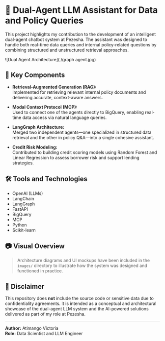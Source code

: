 # 🤖 Dual-Agent LLM Assistant for Data and Policy Queries

This project highlights my contribution to the development of an intelligent dual-agent chatbot system at Pezesha. The assistant was designed to handle both real-time data queries and internal policy-related questions by combining structured and unstructured retrieval approaches.

![Dual Agent Architecture](./graph agent.jpg)

## 🧠 Key Components

- **Retrieval-Augmented Generation (RAG):**  
  Implemented for retrieving relevant internal policy documents and delivering accurate, context-aware answers.

- **Modal Context Protocol (MCP):**  
  Used to connect one of the agents directly to BigQuery, enabling real-time data access via natural language queries.

- **LangGraph Architecture:**  
  Merged two independent agents—one specialized in structured data retrieval and the other in policy Q&A—into a single cohesive assistant.

- **Credit Risk Modeling:**  
  Contributed to building credit scoring models using Random Forest and Linear Regression to assess borrower risk and support lending strategies.

## 🛠️ Tools and Technologies

- OpenAI (LLMs)
- LangChain
- LangGraph
- FastAPI
- BigQuery
- MCP
- Python
- Scikit-learn

## 📷 Visual Overview

> Architecture diagrams and UI mockups have been included in the `images/` directory to illustrate how the system was designed and functioned in practice.

## 🔐 Disclaimer

This repository does **not** include the source code or sensitive data due to confidentiality agreements. It is intended as a conceptual and architectural showcase of the dual-agent LLM system and the AI-powered solutions delivered as part of my role at Pezesha.

---

**Author:** Atimango Victoria  
**Role:** Data Scientist and LLM Engineer  
